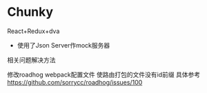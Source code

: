 # Chunky
React+Redux+dva

* 使用了Json Server作mock服务器





相关问题解决方法

修改roadhog webpack配置文件 使路由打包的文件没有id前缀
具体参考 https://github.com/sorrycc/roadhog/issues/100
